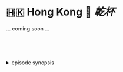 🇭🇰 Hong Kong 🥂 _乾杯_
======================

… coming soon …

<style>details {margin-top:2cm} details>p {margin:0 1ex;font-size:36pt}</style>

<details><summary>episode synopsis</summary><p>🇭🇰💷🐉👮</p></details>
